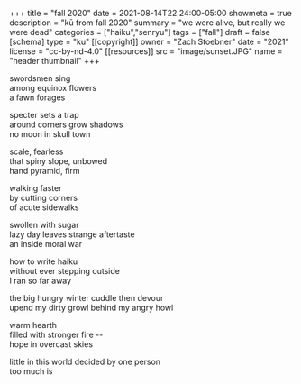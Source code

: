+++
title = "fall 2020"
date = 2021-08-14T22:24:00-05:00
showmeta = true
description = "kū from fall 2020"
summary = "we were alive, but really we were dead"
categories = ["haiku","senryu"]
tags = ["fall"]
draft = false
[schema]
  type = "ku"
[[copyright]]
  owner = "Zach Stoebner"
  date = "2021"
  license = "cc-by-nd-4.0"
[[resources]]
  src = "image/sunset.JPG"
  name = "header thumbnail"
+++

swordsmen sing <br>
among equinox flowers <br>
a fawn forages <br>

specter sets a trap <br>
around corners grow shadows <br>
no moon in skull town <br>

scale, fearless <br>
that spiny slope, unbowed <br>
hand pyramid, firm <br>

walking faster <br>
by cutting corners <br>
of acute sidewalks <br>

swollen with sugar <br>
lazy day leaves strange aftertaste <br>
an inside moral war <br>

how to write haiku <br>
without ever stepping outside <br>
I ran so far away <br>

the big hungry winter	cuddle then devour <br>
upend my dirty growl	behind my angry howl <br>

warm hearth <br>
filled with stronger fire -- <br>
hope in overcast skies <br>

little in this world decided by one person <br>
too much is <br>
